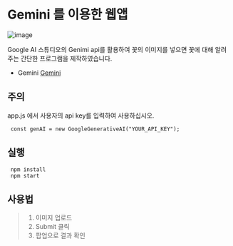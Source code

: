 # Gemini 를 이용한 웹앱
![image](https://github.com/cho58745/geminiFlower/assets/73579881/ac94fcd7-5375-46d4-897b-d8d740ba065d)

Google AI 스튜디오의 Genimi api를 활용하여 꽃의 이미지를 넣으면 꽃에 대해 알려주는 간단한 프로그램을 제작하였습니다. 


- Gemini
[Gemini](https://deepmind.google/technologies/gemini/#build-with-gemini)


## 주의
app.js 에서 사용자의 api key를 입력하여 사용하십시오.
```
 const genAI = new GoogleGenerativeAI("YOUR_API_KEY");
```

## 실행
```
 npm install
 npm start
```

## 사용법
> 1. 이미지 업로드
> 2. Submit 클릭
> 3. 팝업으로 결과 확인
